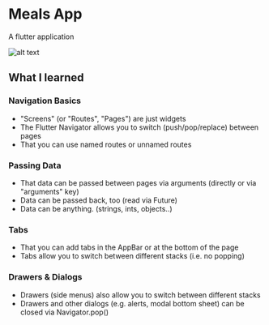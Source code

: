 # Meals App

A flutter application 

![alt text](https://cdn.iconscout.com/icon/free/png-256/flutter-2038877-1720090.png "Flutter Icon")

## What I learned

### Navigation Basics

- "Screens" (or "Routes", "Pages") are just widgets
- The Flutter Navigator allows you to switch (push/pop/replace) between pages
- That you can use named routes or unnamed routes

### Passing Data

- That data can be passed between pages via arguments (directly or via "arguments" key)
- Data can be passed back, too (read via Future)
- Data can be anything. (strings, ints, objects..)

### Tabs

- That you can add tabs in the AppBar or at the bottom of the page
- Tabs allow you to switch between different stacks (i.e. no popping)

### Drawers & Dialogs

- Drawers (side menus) also allow you to switch between different stacks
- Drawers and other dialogs (e.g. alerts, modal bottom sheet) can be closed via Navigator.pop()